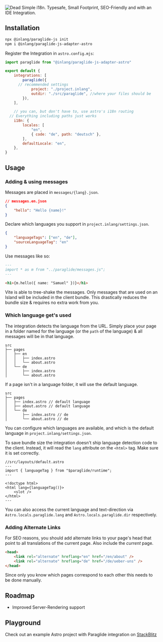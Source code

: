 ![Dead Simple i18n. Typesafe, Small Footprint, SEO-Friendly and with an IDE Integration.](https://cdn.jsdelivr.net/gh/opral/monorepo@latest/inlang/source-code/paraglide/paraglide-js-adapter-astro/assets/header.png)

<doc-features>
<doc-feature text-color="#0F172A" color="#E1EFF7" title="Uses astro:i18n for language & routing" image="https://cdn.jsdelivr.net/gh/opral/monorepo@latest/inlang/source-code/paraglide/paraglide-js-adapter-astro/assets/use-astro-i18n.png"></doc-feature>
<doc-feature text-color="#0F172A" color="#E1EFF7" title="Tiny Bundle Size" image="https://cdn.jsdelivr.net/gh/opral/monorepo@latest/inlang/source-code/paraglide/paraglide-js-adapter-astro/assets/bundle-size.png"></doc-feature>
<doc-feature text-color="#0F172A" color="#E1EFF7" title="Only ship what's on islands" image="https://cdn.jsdelivr.net/gh/opral/monorepo@latest/inlang/source-code/paraglide/paraglide-js-adapter-astro/assets/islands-only.png"></doc-feature>
</doc-features>

## Installation

```bash
npx @inlang/paraglide-js init
npm i @inlang/paraglide-js-adapter-astro
```

Register the Integration in `astro.config.mjs`:

```js
import paraglide from "@inlang/paraglide-js-adapter-astro"

export default {
	integrations: [
		paraglide({
      // recommended settings
			project: "./project.inlang",
			outdir: "./src/paraglide", //where your files should be
		}),
	],

	// you can, but don't have to, use astro's i18n routing
  // Everything including paths just works
	i18n: {
		locales: [
			"en",
			{ code: "de", path: "deutsch" },
		],
		defaultLocale: "en",
	},
}
```

## Usage

### Adding & using messages

Messages are placed in `messages/{lang}.json`.

```json
// messages.en.json
{
	"hello": "Hello {name}!"
}
```

Declare which languages you support in `project.inlang/settings.json`.

```json
{
	"languageTags": ["en", "de"],
	"sourceLanguageTag": "en"
}
```

Use messages like so:

```markdown
---
import * as m from "../paraglide/messages.js";
---

<h1>{m.hello({ name: "Samuel" })}</h1>
```

Vite is able to tree-shake the messages. Only messages that are used on an Island will be included in the client bundle. This drastically reduces the bundle size & requires no extra work from you.

### Which language get's used

The integration detects the language from the URL. Simply place your page in a folder named for the language (or the `path` of the language) & all messages will be in that language.

```filesystem
src
├── pages
│   ├── en
│   │   ├── index.astro
│   │   └── about.astro
│   └── de
│       ├── index.astro
│       └── about.astro
```

If a page isn't in a language folder, it will use the default language.

```filesystem
src
├── pages
│   ├── index.astro // default language
│   ├── about.astro // default language
│   └── de
│       ├── index.astro // de
│       └── about.astro // de
```

You can configure which languages are available, and which is the default language in `project.inlang/settings.json`.

To save bundle size the integration doesn't ship language detection code to the client. Instead, it will read the `lang` attribute on the `<html>` tag. Make sure it is set correctly.

```astro
//src/layouts/default.astro
---
import { languageTag } from "$paraglide/runtime";
---

<!doctype html>
<html lang={languageTag()}>
    <slot />
</html>
---
```

You can also access the current language and text-direction via `Astro.locals.paraglide.lang` and `Astro.locals.paraglide.dir` respectively.

### Adding Alternate Links

For SEO reasons, you should add alternate links to your page's head that point to all translations of the current page. Also include the _current_ page.

```html
<head>
	<link rel="alternate" hreflang="en" href="/en/about" />
	<link rel="alternate" hreflang="de" href="/de/ueber-uns" />
</head>
```

Since only you know which pages correspond to each other this needs to be done manually.

## Roadmap

- Improved Server-Rendering support

## Playground

Check out an example Astro project with Paraglide integration on [StackBlitz](https://stackblitz.com/~/github.com/LorisSigrist/paraglide-astro-example)

